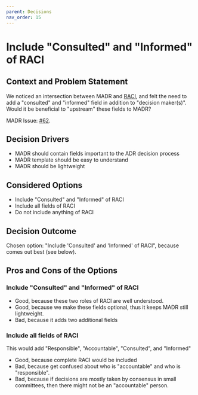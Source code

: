 ```yaml
---
parent: Decisions
nav_order: 15
---
```

# Include "Consulted" and "Informed" of RACI

## Context and Problem Statement

We noticed an intersection between MADR and [RACI](https://en.wikipedia.org/wiki/Responsibility_assignment_matrix), and felt the need to add a "consulted" and "informed" field in addition to "decision maker(s)".
Would it be beneficial to "upstream" these fields to MADR?

MADR Issue: [#62](https://github.com/adr/madr/issues/62).

## Decision Drivers

* MADR should contain fields important to the ADR decision process
* MADR template should be easy to understand
* MADR should be lightweight

## Considered Options

* Include "Consulted" and "Informed" of RACI
* Include all fields of RACI
* Do not include anything of RACI

## Decision Outcome

Chosen option: "Include 'Consulted' and 'Informed' of RACI", because comes out best (see below).

## Pros and Cons of the Options

### Include "Consulted" and "Informed" of RACI

* Good, because these two roles of RACI are well understood.
* Good, because we make these fields optional, thus it keeps MADR still lightweight.
* Bad, because it adds two additional fields

### Include all fields of RACI

This would add "Responsible", "Accountable", "Consulted", and "Informed"

* Good, because complete RACI would be included
* Bad, because get confused about who is "accountable" and who is "responsible".
* Bad, because if decisions are mostly taken by consensus in small committees, then there might not be an "accountable" person.

